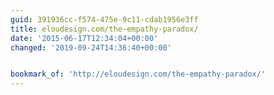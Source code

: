 ```yaml
---
guid: 391936cc-f574-475e-9c11-cdab1956e3ff
title: ‎eloudesign.com/the-empathy-paradox/
date: '2015-06-17T12:34:04+00:00'
changed: '2019-09-24T14:36:40+00:00'


bookmark_of: 'http://eloudesign.com/the-empathy-paradox/'
---
```




